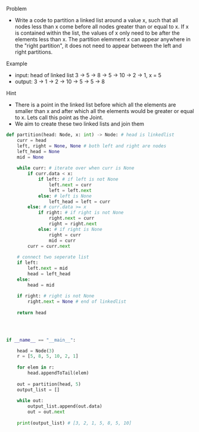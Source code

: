 
Problem
- Write a code to partition a linked list around a value x, such that all nodes less than x come before all nodes greater than or equal to x. If x is contained within the list, the values of x only need to be after the elements less than x. The partition elemment x can appear anywhere in the "right partition", it does not need to appear between the left and right partitions.

Example
- input: head of linked list 3 -> 5 -> 8 -> 5 -> 10 -> 2 -> 1, x = 5
- output: 3 -> 1 -> 2 -> 10 -> 5 -> 5 -> 8

Hint
- There is a point in the linked list before which all the elements are smaller than x and after which all the elements would be greater or equal to x. Lets call this point as the Joint.
- We aim to create these two linked lists and join them

```python
def partition(head: Node, x: int) -> Node: # head is linkedlist
	curr = head
	left, right = None, None # both left and right are nodes
	left_head = None
	mid = None
	
	while curr: # iterate over when curr is None
		if curr.data < x:
			if left: # if left is not None
				left.next = curr
				left = left.next
			else: # left is None
				left_head = left = curr
		else: # curr.data >= x
			if right: # if right is not None
				right.next = curr
				right = right.next
			else: # if right is None
				right = curr
				mid = curr
		curr = curr.next
		
	# connect two seperate list
	if left:
		left.next = mid
		head = left_head
	else:
		head = mid
		
	if right: # right is not None
		right.next = None # end of linkedlist
		
	return head

  
  

if __name__ == "__main__":

	head = Node(3)
	r = [5, 8, 5, 10, 2, 1]
	
	for elem in r:
		head.appendToTail(elem)
	
	out = partition(head, 5)
	output_list = []
	
	while out:
		output_list.append(out.data)
		out = out.next
		
	print(output_list) # [3, 2, 1, 5, 8, 5, 10]
```

